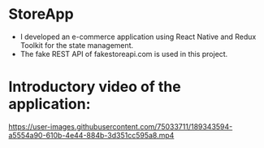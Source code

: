 # StoreApp
- I developed an e-commerce application using React Native and Redux Toolkit for the state management.
- The fake REST API of fakestoreapi.com is used in this project.

# Introductory video of the application:
https://user-images.githubusercontent.com/75033711/189343594-a5554a90-610b-4e44-884b-3d351cc595a8.mp4


